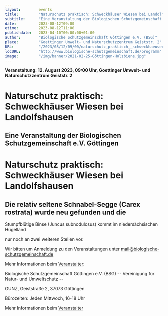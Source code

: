 ```yaml
---
layout:        events
title:         "Naturschutz praktisch: Schweckhäuser Wiesen bei Landolfshausen"
subtitle:      "Eine Veranstaltung der Biologischen Schutzgemeinschaft e.V. Göttingen"
date:          2023-08-12T09:00
etime:         2023-08-12T11:00
publishdate:   2023-04-10T00:00:00+01:00
author:        "Biologische Schutzgemeinschaft Göttingen e.V. (BSG)"
place:         "Goettinger Umwelt- und Naturschutzzentrum Geiststr. 2"
URL:           "/2023/08/12/09/00/naturschutz_praktisch__schweckhaeuser_wiesen_bei_landolfshausen"
locURL:        "http://www.biologische-schutzgemeinschaft.de/programm"
image:         "/img/banner/2021-02-25-Göttingen-Holzbiene.jpg"
---
```


**Veranstaltung: 12. August 2023, 09:00 Uhr, Goettinger Umwelt- und Naturschutzzentrum Geiststr. 2**

Naturschutz praktisch: Schweckhäuser Wiesen bei Landolfshausen
===========

Eine Veranstaltung der Biologischen Schutzgemeinschaft e.V. Göttingen
-----------
Naturschutz praktisch: Schweckhäuser Wiesen bei Landolfshausen
=============

Die relativ seltene Schnabel-Segge (Carex rostrata) wurde neu gefunden und die
-------------

Stumpfblütige Binse (Juncus subnodulosus) kommt im niedersächsischen Hügelland

nur noch an zwei weiteren Stellen vor.


Wir bitten um Anmeldung zu den Veranstaltungen unter mail@biologische-schutzgemeinschaft.de

Mehr Informationen beim [Veranstalter](http://www.biologische-schutzgemeinschaft.de/programm.html):

Biologische Schutzgemeinschaft Göttingen e.V. (BSG)
-- Vereinigung für Natur- und Umweltschutz --

GUNZ, Geiststraße 2, 37073 Göttingen

Bürozeiten: Jeden Mittwoch, 16-18 Uhr

Mehr Informationen beim [Veranstalter](http://www.biologische-schutzgemeinschaft.de/programm)
